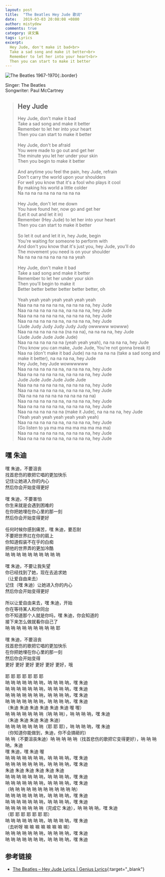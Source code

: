 ```yaml
---
layout: post
title:  "The Beatles Hey Jude 歌词"
date:   2019-03-03 20:08:08 +0800
author: mistydew
comments: true
category: 译文集
tags: Lyrics
excerpt:
  Hey Jude, don't make it bad<br>
  Take a sad song and make it better<br>
  Remember to let her into your heart<br>
  Then you can start to make it better
---
```

![The Beatles 1967-1970](https://is5-ssl.mzstatic.com/image/thumb/Music128/v4/27/70/11/2770116d-0a57-f107-ba91-bd3679d44e5f/source/600x600bb.jpg){:.border}

Singer: The Beatles<br>
Songwriter: Paul McCartney

<blockquote class="original">
  <h2>Hey Jude</h2>
  <p>
    Hey Jude, don't make it bad<br>
    Take a sad song and make it better<br>
    Remember to let her into your heart<br>
    Then you can start to make it better<br>
    <br>
    Hey Jude, don't be afraid<br>
    You were made to go out and get her<br>
    The minute you let her under your skin<br>
    Then you begin to make it better<br>
    <br>
    And anytime you feel the pain, hey Jude, refrain<br>
    Don't carry the world upon your shoulders<br>
    For well you know that it's a fool who plays it cool<br>
    By making his world a little colder<br>
    Na na na na na na na na na na<br>
    <br>
    Hey Jude, don't let me down<br>
    You have found her, now go and get her<br>
    (Let it out and let it in)<br>
    Remember (Hey Jude) to let her into your heart<br>
    Then you can start to make it better<br>
    <br>
    So let it out and let it in, hey Jude, begin<br>
    You're waiting for someone to perform with<br>
    And don't you know that it's just you, hey Jude, you'll do<br>
    The movement you need is on your shoulder<br>
    Na na na na na na na na na yeah<br>
    <br>
    Hey Jude, don't make it bad<br>
    Take a sad song and make it better<br>
    Remember to let her under your skin<br>
    Then you'll begin to make it<br>
    Better better better better better better, oh<br>
    <br>
    Yeah yeah yeah yeah yeah yeah yeah<br>
    Naa na na na na na na, na na na na, hey Jude<br>
    Naa na na na na na na, na na na na, hey Jude<br>
    Naa na na na na na na, na na na na, hey Jude<br>
    Naa na na na na na na, na na na na, hey Jude<br>
    (Jude Judy Judy Judy Judy Judy owwwww wowww)<br>
    Naa na na na na na na (na na na), na na na na, hey Jude<br>
    (Jude Jude Jude Jude Jude)<br>
    Naa na na na na na na (yeah yeah yeah), na na na na, hey Jude<br>
    (You know you can make, Jude Jude, You're not gonna break it)<br>
    Naa na (don't make it bad Jude) na na na na na (take a sad song and make it better), na na na na, hey Jude<br>
    Hey Jude, hey Jude wowwwwww<br>
    Naa na na na na na na, na na na na, hey Jude<br>
    Naa na na na na na na, na na na na, hey Jude<br>
    Jude Jude Jude Jude Jude Jude<br>
    Naa na na na na na na, na na na na, hey Jude<br>
    Naa na na na na na na, na na na na, hey Jude<br>
    (Na na na na na na na na na na na na)<br>
    Naa na na na na na na, na na na na, hey Jude<br>
    Naa na na na na na na, na na na na, hey Jude<br>
    Naa na na na na na na (make it Jude), na na na na, hey Jude<br>
    (Yeah yeah yeah yeah yeah yeah yeah)<br>
    Naa na na na na na na, na na na na, hey Jude<br>
    (Go listen to ya ma ma ma ma ma ma ma ma)<br>
    Naa na na na na na na, na na na na, hey Jude<br>
    Naa na na na na na na, na na na na, hey Jude
  </p>
</blockquote>

<div class="translation">
  <h2>嘿 朱迪</h2>
  <p>
    嘿 朱迪，不要沮丧<br>
    找首悲伤的歌把它唱的更加快乐<br>
    记住让她进入你的内心<br>
    然后你会开始变得更好<br>
    <br>
    嘿 朱迪，不要害怕<br>
    你生来就是会遇到困难的<br>
    在你把她埋在你心里的那一刻<br>
    然后你会开始变得更好<br>
    <br>
    任何时候你感到痛苦，嘿 朱迪，要忍耐<br>
    不要把世界扛在你的肩上<br>
    你知道假装不在乎的白痴<br>
    把他的世界弄的更加冷酷<br>
    呐 呐 呐 呐 呐 呐 呐 呐 呐 呐<br>
    <br>
    嘿 朱迪，不要让我失望<br>
    你已经找到了她，现在去追求她<br>
    （让爱自由来去）<br>
    记住（嘿 朱迪）让她进入你的内心<br>
    然后你会开始变得更好<br>
    <br>
    所以让爱自由来去，嘿 朱迪，开始<br>
    你在等待某人和你同台<br>
    你不知道那个人就是你吗，嘿 朱迪，你会知道的<br>
    接下来怎么做就看你自己了<br>
    呐 呐 呐 呐 呐 呐 呐 呐 呐 耶<br>
    <br>
    嘿 朱迪，不要沮丧<br>
    找首悲伤的歌把它唱的更加快乐<br>
    在你把她埋在你心里的那一刻<br>
    然后你会开始变得<br>
    更好 更好 更好 更好 更好 更好，哦<br>
    <br>
    耶 耶 耶 耶 耶 耶 耶<br>
    呐 呐 呐 呐 呐 呐 呐，呐 呐 呐 呐，嘿 朱迪<br>
    呐 呐 呐 呐 呐 呐 呐，呐 呐 呐 呐，嘿 朱迪<br>
    呐 呐 呐 呐 呐 呐 呐，呐 呐 呐 呐，嘿 朱迪<br>
    呐 呐 呐 呐 呐 呐 呐，呐 呐 呐 呐，嘿 朱迪<br>
    （朱迪 朱迪 朱迪 朱迪 朱迪 朱迪 喔 喔）<br>
    呐 呐 呐 呐 呐 呐 呐（呐 呐 呐），呐 呐 呐 呐，嘿 朱迪<br>
    （朱迪 朱迪 朱迪 朱迪 朱迪）<br>
    呐 呐 呐 呐 呐 呐 呐（耶 耶 耶），呐 呐 呐 呐，嘿 朱迪<br>
    （你知道你能做到，朱迪，你不会搞砸的）<br>
    呐 呐（不要沮丧朱迪）呐 呐 呐 呐 呐（找首悲伤的歌把它变得更好），呐 呐 呐 呐，朱迪<br>
    嘿 朱迪，嘿 朱迪 喔<br>
    呐 呐 呐 呐 呐 呐 呐，呐 呐 呐 呐，嘿 朱迪<br>
    呐 呐 呐 呐 呐 呐 呐，呐 呐 呐 呐，嘿 朱迪<br>
    朱迪 朱迪 朱迪 朱迪 朱迪 朱迪<br>
    呐 呐 呐 呐 呐 呐 呐，呐 呐 呐 呐，嘿 朱迪<br>
    呐 呐 呐 呐 呐 呐 呐，呐 呐 呐 呐，嘿 朱迪<br>
    （呐 呐 呐 呐 呐 呐 呐 呐 呐 呐 呐 呐）<br>
    呐 呐 呐 呐 呐 呐 呐，呐 呐 呐 呐，嘿 朱迪<br>
    呐 呐 呐 呐 呐 呐 呐，呐 呐 呐 呐，嘿 朱迪<br>
    呐 呐 呐 呐 呐 呐 呐（完成它 朱迪），呐 呐 呐 呐，嘿 朱迪<br>
    （耶 耶 耶 耶 耶 耶 耶）<br>
    呐 呐 呐 呐 呐 呐 呐，呐 呐 呐 呐，嘿 朱迪<br>
    （去听呀 嘛 嘛 嘛 嘛 嘛 嘛 嘛 嘛）<br>
    呐 呐 呐 呐 呐 呐 呐，呐 呐 呐 呐，嘿 朱迪<br>
    呐 呐 呐 呐 呐 呐 呐，呐 呐 呐 呐，嘿 朱迪
  </blockquote>
</div>

## 参考链接

* [The Beatles – Hey Jude Lyrics \| Genius Lyrics](https://genius.com/The-beatles-hey-jude-lyrics){:target="_blank"}
